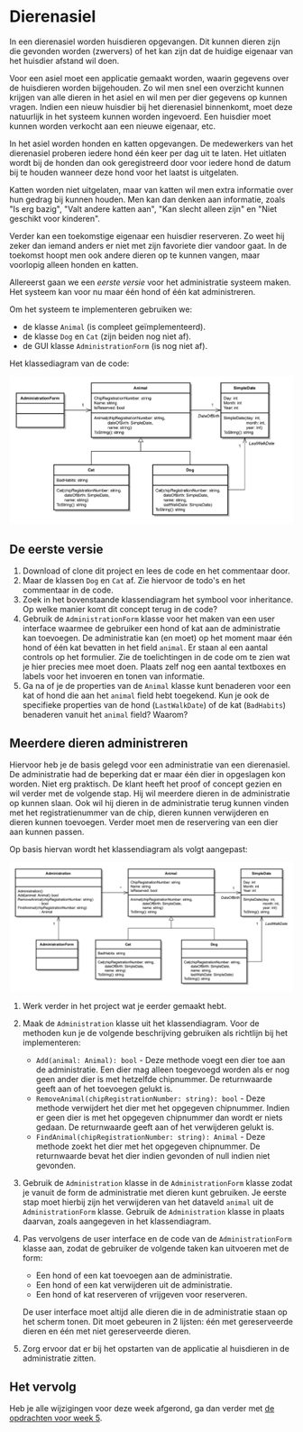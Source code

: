 # Dierenasiel

In een dierenasiel worden huisdieren opgevangen. Dit kunnen dieren zijn die
gevonden worden (zwervers) of het kan zijn dat de huidige eigenaar van het
huisdier afstand wil doen.

Voor een asiel moet een applicatie gemaakt worden, waarin gegevens over de
huisdieren worden bijgehouden. Zo wil men snel een overzicht kunnen krijgen van
alle dieren in het asiel en wil men per dier gegevens op kunnen vragen. Indien
een nieuw huisdier bij het dierenasiel binnenkomt, moet deze natuurlijk in het
systeem kunnen worden ingevoerd. Een huisdier moet kunnen worden verkocht aan
een nieuwe eigenaar, etc.

In het asiel worden honden en katten opgevangen. De medewerkers van het
dierenasiel proberen iedere hond één keer per dag uit te laten. Het uitlaten
wordt bij de honden dan ook geregistreerd door voor iedere hond de datum bij te
houden wanneer deze hond voor het laatst is uitgelaten.

Katten worden niet uitgelaten, maar van katten wil men extra informatie over
hun gedrag bij kunnen houden. Men kan dan denken aan informatie, zoals "Is erg
bazig", "Valt andere katten aan", "Kan slecht alleen zijn" en "Niet geschikt
voor kinderen".

Verder kan een toekomstige eigenaar een huisdier reserveren. Zo weet hij zeker
dan iemand anders er niet met zijn favoriete dier vandoor gaat. In de toekomst
hoopt men ook andere dieren op te kunnen vangen, maar voorlopig alleen honden
en katten.

Allereerst gaan we een *eerste versie* voor het administratie systeem maken.
Het systeem kan voor nu maar één hond of één kat administreren.

Om het systeem te implementeren gebruiken we:

 * de klasse `Animal` (is compleet geïmplementeerd).
 * de klasse `Dog` en `Cat` (zijn beiden nog niet af).
 * de GUI klasse `AdministrationForm` (is nog niet af).

Het klassediagram van de code:

![Klassendiagram Dierenasiel applicatie](class_diagram_01.png)


## De eerste versie

 1. Download of clone dit project en lees de code en het commentaar door.
 1. Maar de klassen `Dog` en `Cat` af. Zie hiervoor de todo's en het commentaar
 in de code.
 1. Zoek in het bovenstaande klassendiagram het symbool voor inheritance. Op
 welke manier komt dit concept terug in de code?
 1. Gebruik de `AdministrationForm` klasse voor het maken van een user
 interface waarmee de gebruiker een hond of kat aan de administratie kan
 toevoegen. De administratie kan (en moet) op het moment maar één hond of één
 kat bevatten in het field `animal`. Er staan al een aantal controls op het
 formulier. Zie de toelichtingen in de code om te zien wat je hier precies mee
 moet doen. Plaats zelf nog een aantal textboxes en labels voor het invoeren en
 tonen van informatie.
 1. Ga na of je de properties van de `Animal` klasse kunt benaderen voor een
 kat of hond die aan het `animal` field hebt toegekend. Kun je ook de
 specifieke properties van de hond (`LastWalkDate`) of de kat (`BadHabits`)
 benaderen vanuit het `animal` field? Waarom?


## Meerdere dieren administreren

Hiervoor heb je de basis gelegd voor een administratie van een dierenasiel. De
administratie had de beperking dat er maar één dier in opgeslagen kon worden.
Niet erg praktisch. De klant heeft het proof of concept gezien en wil verder
met de volgende stap. Hij wil meerdere dieren in de administratie op kunnen
slaan. Ook wil hij dieren in de administratie terug kunnen vinden met het
registratienummer van de chip, dieren kunnen verwijderen en dieren kunnen
toevoegen. Verder moet men de reservering van een dier aan kunnen passen.

Op basis hiervan wordt het klassendiagram als volgt aangepast:

![Klassendiagram Dierenasiel applicatie v2](class_diagram_02.png)

 1. Werk verder in het project wat je eerder gemaakt hebt.
 1. Maak de `Administration` klasse uit het klassendiagram. Voor de methoden
    kun je de volgende beschrijving gebruiken als richtlijn bij het
    implementeren:
    * `Add(animal: Animal): bool` - Deze methode voegt een dier toe aan de
      administratie. Een dier mag alleen toegevoegd worden als er nog geen
      ander dier is met hetzelfde chipnummer. De returnwaarde geeft aan of het
      toevoegen gelukt is.
    * `RemoveAnimal(chipRegistrationNumber: string): bool` - Deze methode
      verwijdert het dier met het opgegeven chipnummer. Indien er geen dier is
      met het opgegeven chipnummer dan wordt er niets gedaan. De returnwaarde
      geeft aan of het verwijderen gelukt is.
    * `FindAnimal(chipRegistrationNumber: string): Animal` - Deze methode zoekt
      het dier met het opgegeven chipnummer. De returnwaarde bevat het dier
      indien gevonden of null indien niet gevonden.

 1. Gebruik de `Administration` klasse in de `AdministrationForm` klasse zodat
    je vanuit de form de administratie met dieren kunt gebruiken. Je eerste
    stap moet hierbij zijn het verwijderen van het dataveld `animal` uit de
    `AdministrationForm` klasse. Gebruik de `Administration` klasse in plaats
    daarvan, zoals aangegeven in het klassendiagram.

 1. Pas vervolgens de user interface en de code van de `AdministrationForm`
    klasse aan, zodat de gebruiker de volgende taken kan uitvoeren met de form:
    *	Een hond of een kat toevoegen aan de administratie.
    *	Een hond of een kat verwijderen uit de administratie.
    *	Een hond of kat reserveren of vrijgeven voor reserveren.

    De user interface moet altijd alle dieren die in de administratie staan op
    het scherm tonen. Dit moet gebeuren in 2 lijsten: één met gereserveerde
    dieren en één met niet gereserveerde dieren.

 1. Zorg ervoor dat er bij het opstarten van de applicatie al huisdieren in de
    administratie zitten.


## Het vervolg

Heb je alle wijzigingen voor deze week afgerond, ga dan verder met [de
opdrachten voor week 5](https://git.fhict.nl/se2-opdrachten/animal_shelter/tree/w05_start).


